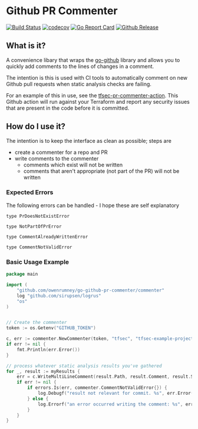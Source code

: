 # Github PR Commenter

[![Build Status](https://travis-ci.com/owenrumney/go-github-pr-commenter.svg?branch=main)](https://travis-ci.com/owenrumney/go-github-pr-commenter) 
[![codecov](https://codecov.io/gh/owenrumney/go-github-pr-commenter/branch/main/graph/badge.svg?token=2EH55OCCX7)](https://codecov.io/gh/owenrumney/go-github-pr-commenter)
[![Go Report Card](https://goreportcard.com/badge/github.com/owenrumney/go-github-pr-commenter)](https://goreportcard.com/report/github.com/owenrumney/go-github-pr-commenter) 
[![Github Release](https://img.shields.io/github/release/owenrumney/go-github-pr-commenter.svg)](https://github.com/owenrumney/go-github-pr-commenter/releases)

## What is it?

A convenience libary that wraps the [go-github](https://github.com/google/go-github) library and allows you to quickly add comments to the lines of changes in a comment.

The intention is this is used with CI tools to automatically comment on new Github pull requests when static analysis checks are failing.

For an example of this in use, see the [tfsec-pr-commenter-action](https://github.com/tfsec/tfsec-pr-commenter-action). This Github action will run against your Terraform and report any security issues that are present in the code before it is committed.

## How do I use it?

The intention is to keep the interface as clean as possible; steps are 

- create a commenter for a repo and PR
- write comments to the commenter
    - comments which exist will not be written
    - comments that aren't appropriate (not part of the PR) will not be written
    
### Expected Errors

The following errors can be handled - I hope these are self explanatory

```
type PrDoesNotExistError

type NotPartOfPrError

type CommentAlreadyWrittenError

type CommentNotValidError
```

### Basic Usage Example

```go
package main

import (
    "github.com/owenrumney/go-github-pr-commenter/commenter"
    log "github.com/sirupsen/logrus"
    "os"
)


// Create the commenter
token := os.Getenv("GITHUB_TOKEN")

c, err := commenter.NewCommenter(token, "tfsec", "tfsec-example-project", 8)
if err != nil {
    fmt.Println(err.Error())
}

// process whatever static analysis results you've gathered
for _, result := myResults {
    err = c.WriteMultiLineComment(result.Path, result.Comment, result.StartLine, result.EndLine)
    if err != nil {
        if errors.Is(err, commenter.CommentNotValidError{}) {
            log.Debugf("result not relevant for commit. %s", err.Error())
        } else {
            log.Errorf("an error occurred writing the comment: %s", err.Error())
        }
    }
}
```
